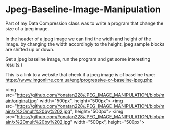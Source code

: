 # Jpeg-Baseline-Image-Manipulation

Part of my Data Compression class was to write a program that change the size of a jpeg image.

In the header of a jpeg image we can find the width and height of the image. by changing the width accordingly to the height, jpeg sample blocks are shifted up or down.

Get a jpeg baseline image, run the program and get some interesting results:)

This is a link to a website that check if a jpeg image is of baseline type: https://www.imgonline.com.ua/eng/progressive-or-baseline-jpeg.php

<img src="https://github.com/Yonatan228/JPEG_IMAGE_MANIPULATION/blob/main/original.jpg" width="500px", height="500px">
<img src="https://github.com/Yonatan228/JPEG_IMAGE_MANIPULATION/blob/main/x%20mult%20by%202.jpg", height="500px">
<img src="https://github.com/Yonatan228/JPEG_IMAGE_MANIPULATION/blob/main/x%20mult%20by%202.jpg" width="500px", height="500px">
